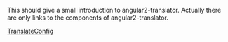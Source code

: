This should give a small introduction to angular2-translator. Actually there are only links to the components of angular2-translator.

[TranslateConfig](TranslateConfig)
